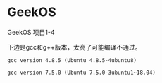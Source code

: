 # GeekOS

GeekOS 项目1-4

下边是gcc和g++版本，太高了可能编译不通过。

`gcc version 4.8.5 (Ubuntu 4.8.5-4ubuntu8)`

`gcc version 7.5.0 (Ubuntu 7.5.0-3ubuntu1~18.04)`



